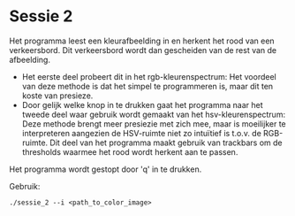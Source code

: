 # Sessie 2

Het programma leest een kleurafbeelding in en herkent het rood van een verkeersbord.
Dit verkeersbord wordt dan gescheiden van de rest van de afbeelding.

 - Het eerste deel probeert dit in het rgb-kleurenspectrum: Het voordeel van deze methode is dat het simpel te programmeren is, maar dit ten koste van presieze.
 - Door gelijk welke knop in te drukken gaat het programma naar het tweede deel waar gebruik wordt gemaakt van het hsv-kleurenspectrum: Deze methode brengt meer presiezie met zich mee, maar is moeilijker te interpreteren aangezien de HSV-ruimte niet zo intuïtief is t.o.v. de RGB-ruimte.
Dit deel van het programma maakt gebruik van trackbars om de thresholds waarmee het rood wordt herkent aan te passen.

Het programma wordt gestopt door 'q' in te drukken.


Gebruik:
```
./sessie_2 --i <path_to_color_image>
```

